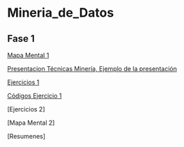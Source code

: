 # Mineria_de_Datos

## Fase 1

[Mapa Mental 1](https://github.com/Arturo1809895/Mineria_de_Datos/blob/master/MapaMental_1_1809895.pdf)

[Presentacion Técnicas Minería, ](https://github.com/valerianavarro99/Mineria_De_Datos/blob/master/Presentaci%C3%B3n_Regresi%C3%B3n_002.pdf)
[Ejemplo de la presentación](https://github.com/valerianavarro99/Mineria_De_Datos/blob/master/EjercicioPresentaci%C3%B3n_Regresi%C3%B3n_002.pdf)

[Ejercicios 1](https://github.com/Arturo1809895/Mineria_de_Datos/blob/master/Ejercicios1_Regresi%C3%B3n_002.pdf) 

[Códigos Ejercicio 1](https://github.com/Arturo1809895/Mineria_de_Datos/blob/master/Ejercicios1_Regresi%C3%B3n_002.ipynb)

[Ejercicios 2] 

[Mapa Mental 2] 

[Resumenes] 

